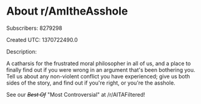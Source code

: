 # About r/AmItheAsshole

Subscribers: 8279298

Created UTC: 1370722490.0

Description:

A catharsis for the frustrated moral philosopher in all of us, and a place to finally find out if you were wrong in an argument that's been bothering you. Tell us about any non-violent conflict you have experienced; give us both sides of the story, and find out if you're right, or you're the asshole. 

See our ~~*Best Of*~~ "Most Controversial" at /r/AITAFiltered!
